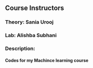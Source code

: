 ## Course Instructors
### Theory: Sania Urooj
### Lab: Alishba Subhani
### Description:
#### Codes for my Machince learning course 

